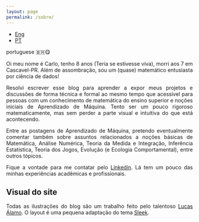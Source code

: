 ```yaml
---
layout: page
permalink: /sobre/
---
```


<div class="row">
<ul class="nav justify-content-end">
    <li><a href="/about">Eng</a></li>
    <li class="active"><a href="">PT</a></li>
</ul>
</div>

portuguese 🇧🇷😋

<p><div align="justify">Oi meu nome é Carlo, tenho 8 anos (Teria se estivesse viva), morri aos 7 em Cascavel-PR. Além de assombração, sou um (quase) matemático entusiasta por ciência de dados! </div></p>

<p><div align="justify">Resolvi escrever esse blog para aprender a expor meus projetos e discussões de forma técnica e formal ao mesmo tempo que acessível para pessoas com um conhecimento de matemática do ensino superior e noções iniciais de Aprendizado de Máquina. Tento ser um pouco rigoroso matematicamente, mas sem perder a parte visual e intuitiva do que está acontecendo.</div></p>

<p><div align="justify">Entre as postagens de Aprendizado de Máquina, pretendo eventualmente comentar também sobre assuntos relacionados a noções básicas de Matemática, Análise Numérica, Teoria da Medida e Integração, Inferência Estatística, Teoria dos Jogos, Evolução (e Ecologia Comportamental), entre outros tópicos.</div></p>

<p><div align="justify">Fique a vontade para me contatar pelo <a href="https://www.linkedin.com/in/carlo-lemos">Linkedin</a>. Lá tem um pouco das minhas experiências acadêmicas e profissionais. </div></p>

## Visual do site

<p><div align="justify">Todas as ilustrações do blog são um trabalho feito pelo talentoso <a href="https://www.instagram.com/lucasalamoart/">Lucas Álamo</a>. O layout é uma pequena adaptação do tema <a href="https://janczizikow.github.io/sleek/">Sleek</a>.</div></p>